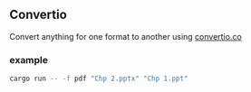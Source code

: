 ## Convertio
Convert anything for one format to another using [convertio.co](https://convertio.co/)

### example
```bash
cargo run -- -f pdf "Chp 2.pptx" "Chp 1.ppt"
```
